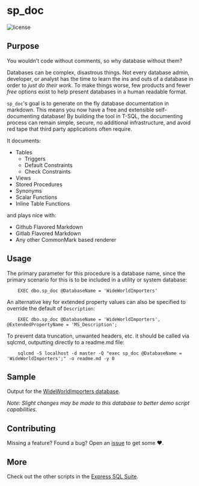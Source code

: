 # sp_doc

![license](https://img.shields.io/github/license/mashape/apistatus.svg)

## Purpose

You wouldn't code without comments, so why database without them?

Databases can be complex, disastrous things. Not every database admin, 
developer, or analyst has the time to learn the ins and outs of a database 
in order to *just do their work*. To make things worse, few products and 
fewer *free* options exist to help present databases in a human readable format.

`sp_doc`'s goal is to generate on the fly database documentation in 
markdown. This means you now have a free and extensible 
self-documenting database! By building the tool in T-SQL, the documenting 
process can remain simple, secure, no additional infrastructure, and avoid 
red tape that third party applications often require.

It documents:

- Tables
  - Triggers
  - Default Constraints
  - Check Constraints
- Views
- Stored Procedures
- Synonyms
- Scalar Functions
- Inline Table Functions

and plays nice with:

- Github Flavored Markdown
- Gitlab Flavored Markdown
- Any other CommonMark based renderer

## Usage

The primary parameter for this procedure is a database name, since the 
primary scenario for this is to be included in a utility or system database:

```tsql
    EXEC dbo.sp_doc @DatabaseName = 'WideWorldImporters'
```

An alternative key for extended property values can also be specified to 
override the default of `Description`:

```tsql
    EXEC dbo.sp_doc @DatabaseName = 'WideWorldImporters', @ExtendedPropertyName = 'MS_Description';
```

To prevent data truncation, unwanted headers, etc. it should be called 
via sqlcmd, outputting directly to a readme.md file:

```batchfile
    sqlcmd -S localhost -d master -Q "exec sp_doc @DatabaseName = 'WideWorldImporters';" -o readme.md -y 0
```

## Sample

Output for the [WideWorldImporters database][sample].

*Note: Slight changes may be made to this database to better demo script capabilities.*

## Contributing

Missing a feature? Found a bug? Open an [issue][issue] to get some :heart:.

## More

Check out the other scripts in the [Express SQL Suite][express].

[express]: https://expresssql.lowlydba.com/
[issue]: https://github.com/LowlyDBA/ExpressSQL/issues
[sample]: https://github.com/LowlyDBA/ExpressSQL/blob/master/docs/WideWorldImporters.md
